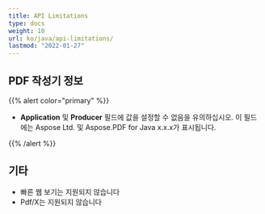```yaml
---
title: API Limitations
type: docs
weight: 10
url: ko/java/api-limitations/
lastmod: "2022-01-27"
---
```


## PDF 작성기 정보

{{% alert color="primary" %}}

- **Application** 및 **Producer** 필드에 값을 설정할 수 없음을 유의하십시오. 이 필드에는 Aspose Ltd. 및 Aspose.PDF for Java x.x.x가 표시됩니다.

{{% /alert %}}

## 기타

- 빠른 웹 보기는 지원되지 않습니다
- Pdf/X는 지원되지 않습니다